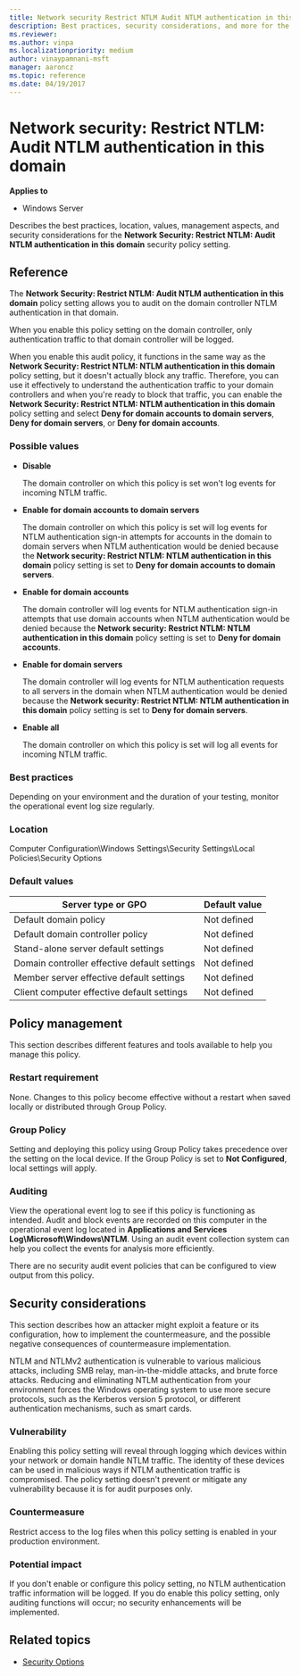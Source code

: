 ```yaml
---
title: Network security Restrict NTLM Audit NTLM authentication in this domain
description: Best practices, security considerations, and more for the security policy setting, Network Security Restrict NTLM Audit NTLM authentication in this domain.
ms.reviewer:
ms.author: vinpa
ms.localizationpriority: medium
author: vinaypamnani-msft
manager: aaroncz
ms.topic: reference
ms.date: 04/19/2017
---
```


# Network security: Restrict NTLM: Audit NTLM authentication in this domain

**Applies to**
- Windows Server

Describes the best practices, location, values, management aspects, and security considerations for the **Network Security: Restrict NTLM: Audit NTLM authentication in this domain** security policy setting.

## Reference

The **Network Security: Restrict NTLM: Audit NTLM authentication in this domain** policy setting allows you to audit on the domain controller NTLM authentication in that domain.

When you enable this policy setting on the domain controller, only authentication traffic to that domain controller will be logged.

When you enable this audit policy, it functions in the same way as the **Network Security: Restrict NTLM: NTLM authentication in this domain** policy setting, but it doesn't actually block any traffic. Therefore, you can use it effectively to understand the authentication traffic to your domain controllers and when you're ready to block that traffic, you can enable the **Network Security: Restrict NTLM: NTLM authentication in this domain** policy setting and select **Deny for domain accounts to domain servers**, **Deny for domain servers**, or **Deny for domain accounts**.

### Possible values

-   **Disable**

    The domain controller on which this policy is set won't log events for incoming NTLM traffic.

-   **Enable for domain accounts to domain servers**

    The domain controller on which this policy is set will log events for NTLM authentication sign-in attempts for accounts in the domain to domain servers when NTLM authentication would be denied because the **Network security: Restrict NTLM: NTLM authentication in this domain** policy setting is set to **Deny for domain accounts to domain servers**.

-   **Enable for domain accounts**

    The domain controller will log events for NTLM authentication sign-in attempts that use domain accounts when NTLM authentication would be denied because the **Network security: Restrict NTLM: NTLM authentication in this domain** policy setting is set to **Deny for domain accounts**.

- **Enable for domain servers**

    The domain controller will log events for NTLM authentication requests to all servers in the domain when NTLM authentication would be denied because the **Network security: Restrict NTLM: NTLM authentication in this domain** policy setting is set to **Deny for domain servers**.

- **Enable all**

    The domain controller on which this policy is set will log all events for incoming NTLM traffic.

### Best practices

Depending on your environment and the duration of your testing, monitor the operational event log size regularly.

### Location

Computer Configuration\\Windows Settings\\Security Settings\\Local Policies\\Security Options

### Default values

| Server type or GPO | Default value |
| - | - |
| Default domain policy| Not defined|
| Default domain controller policy | Not defined|
| Stand-alone server default settings | Not defined|
| Domain controller effective default settings | Not defined|
| Member server effective default settings | Not defined|
| Client computer effective default settings | Not defined|

## Policy management

This section describes different features and tools available to help you manage this policy.

### Restart requirement

None. Changes to this policy become effective without a restart when saved locally or distributed through Group Policy.

### Group Policy

Setting and deploying this policy using Group Policy takes precedence over the setting on the local device. If the Group Policy is set to **Not Configured**, local settings will apply.

### Auditing

View the operational event log to see if this policy is functioning as intended. Audit and block events are recorded on this computer in the operational event log located in **Applications and Services Log\\Microsoft\\Windows\\NTLM**. Using an audit event collection system can help you collect the events for analysis more efficiently.

There are no security audit event policies that can be configured to view output from this policy.

## Security considerations

This section describes how an attacker might exploit a feature or its configuration, how to implement the countermeasure, and the possible negative consequences of countermeasure implementation.

NTLM and NTLMv2 authentication is vulnerable to various malicious attacks, including SMB relay, man-in-the-middle attacks, and brute force attacks. Reducing and eliminating NTLM authentication from your environment forces the Windows operating system to use more secure protocols, such as the
Kerberos version 5 protocol, or different authentication mechanisms, such as smart cards.

### Vulnerability

Enabling this policy setting will reveal through logging which devices within your network or domain handle NTLM traffic. The identity of these devices can be used in malicious ways if NTLM authentication traffic is compromised. The policy setting doesn't prevent or mitigate any vulnerability because it is for audit purposes only.
### Countermeasure

Restrict access to the log files when this policy setting is enabled in your production environment.

### Potential impact

If you don't enable or configure this policy setting, no NTLM authentication traffic information will be logged. If you do enable this policy setting, only auditing functions will occur; no security enhancements will be implemented.

## Related topics

- [Security Options](security-options.md)
